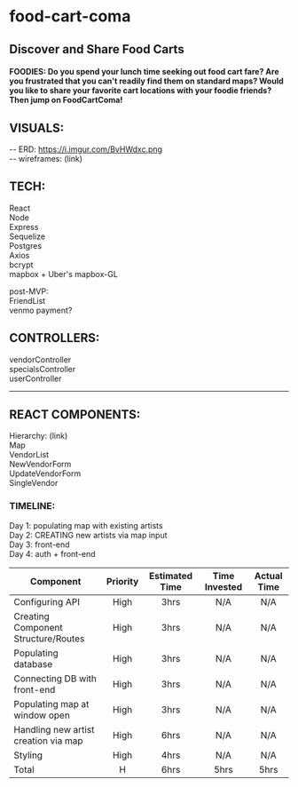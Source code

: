 # food-cart-coma
## Discover and Share Food Carts

#### FOODIES: Do you spend your lunch time seeking out food cart fare? Are you frustrated that you can't readily find them on standard maps? Would you like to share your favorite cart locations with your foodie friends? Then jump on FoodCartComa! 


## VISUALS:  

-- ERD: https://i.imgur.com/BvHWdxc.png  
-- wireframes: (link)  


## TECH: 

React  
Node  
Express  
Sequelize  
Postgres  
Axios  
bcrypt  
mapbox + Uber's mapbox-GL  

post-MVP:  
FriendList  
venmo payment?   



## CONTROLLERS:  
vendorController  
specialsController   
userController  


----
## REACT COMPONENTS:  
Hierarchy: (link)  
Map  
VendorList  
NewVendorForm  
UpdateVendorForm  
SingleVendor  


### TIMELINE: 
Day 1: populating map with existing artists  
Day 2: CREATING new artists via map input  
Day 3: front-end  
Day 4: auth + front-end





| Component | Priority | Estimated Time | Time Invested | Actual Time |
| --- | :---: |  :---: | :---: | :---: |
| Configuring API | High | 3hrs| N/A | N/A |
| Creating Component Structure/Routes | High | 3hrs| N/A | N/A |
| Populating database | High | 3hrs| N/A | N/A |
| Connecting DB with front-end | High | 3hrs| N/A | N/A |
| Populating map at window open | High | 3hrs| N/A | N/A |
| Handling new artist creation via map | High | 6hrs| N/A | N/A |
| Styling | High | 4hrs| N/A | N/A |
| Total | H | 6hrs| 5hrs | 5hrs |


